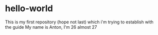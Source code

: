 # hello-world
This is my first repository (hope not last) which i'm trying to establish with the guide
My name is Anton, I'm 26 almost 27
